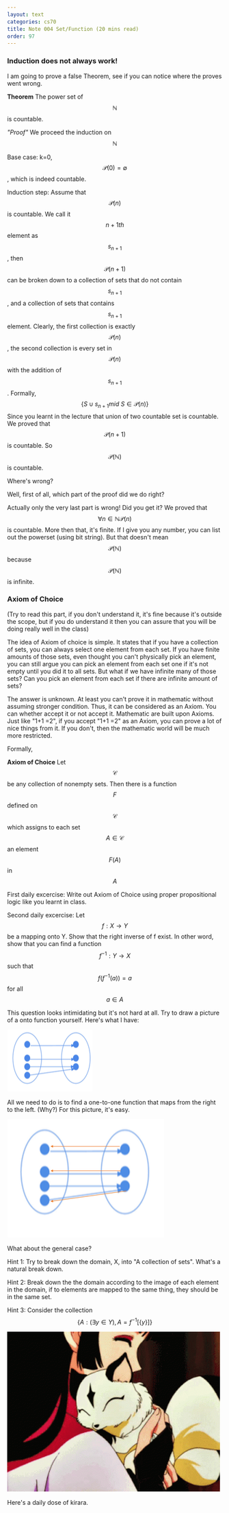 ```yaml
---
layout: text
categories: cs70
title: Note 004 Set/Function (20 mins read)
order: 97
---
```

### Induction does not always work!

I am going to prove a false Theorem, see if you can notice where the proves went wrong.

**Theorem**  The power set of $$\mathbb{N}$$ is countable.

*"Proof"*  We proceed the induction on $$\mathbb{N}$$

Base case: k=0, $$\mathcal{P} (0) =  \emptyset$$, which is indeed countable.

Induction step: Assume that $$\mathcal{P}(n)$$ is countable. We call it $$n+1th$$ element as $$s_{n+1}$$, then $$\mathcal{P}(n+1)$$ can be broken down to a collection of sets that do not contain $$s_{n+1}$$, and a collection of sets that contains $$s_{n+1}$$ element. Clearly, the first collection is exactly $$\mathcal{P}(n)$$, the second collection is every set in $$\mathcal{P}(n)$$ with the addition of $$s_{n+1}$$. Formally, $$ \{ S \cup s_{n+1}  mid\ S \in  \mathcal{P}(n) \} $$ Since you learnt in the lecture that union of two countable set is countable. We proved that $$\mathcal{P}(n+1)$$ is countable. So $$\mathcal{P}(\mathbb{N})$$ is countable.

Where's wrong?

Well, first of all, which part of the proof did we do right? 

Actually only the very last part is wrong! Did you get it? We proved that $$\forall n \in \mathbb{N} \mathcal{P}(n)$$ is countable. More then that, it's finite. If I give you any number, you can list out the powerset (using bit string). But that doesn't mean $$\mathcal{P}(\mathbb{N})$$ because $$\mathcal{P}(\mathbb{N})$$ is infinite. 


### Axiom of Choice 
(Try to read this part, if you don't understand it, it's fine because it's outside the scope, but if you do understand it then you can assure that you will be doing really well in the class)

The idea of Axiom of choice is simple. It states that if you have a collection of sets, you can always select one element from each set. If you have finite amounts of those sets, even thought you can't physically pick an element, you can still argue you can pick an element from each set one if it's not empty until you did it to all sets. But what if we have infinite many of those sets? Can you pick an element from each set if there are infinite amount of sets?

The answer is unknown. At least you can't prove it in mathematic without assuming stronger condition. Thus, it can be considered as an Axiom. You can whether accept it or not accept it. Mathematic are built upon Axioms. Just like "1+1 =2", if you accept "1+1 =2" as an Axiom, you can prove a lot of nice things from it. If you don't, then the mathematic world will be much more restricted.

Formally, 

**Axiom of Choice**  Let $$\mathcal{C}$$ be any collection of nonempty sets. Then there is a function $$F$$ defined on $$\mathcal{C}$$ which assigns to each set $$A \in \mathcal{C} $$ an element $$F(A)$$ in $$A$$



First daily excercise: Write out Axiom of Choice using proper propositional logic like you learnt in class.

Second daily excercise: Let $$ f: X \to Y$$ be a mapping onto Y. Show that the right inverse of f exist. In other word, show that you can find a function $$ f^{-1}: Y \to X$$ such that $$f (f^{-1}(a)) = a $$ for all $$a \in A$$

This question looks intimidating but it's not hard at all. Try to draw a picture of a onto function yourself. Here's what I have: 

![image info](/assets/images/cs70_math/on_2.png)

All we need to do is to find a one-to-one function that maps from the right to the left. (Why?) For this picture, it's easy.

![image info](/assets/images/cs70_math/on.png)

What about the general case? 

Hint 1: Try to break down the domain, X, into "A collection of sets". What's a natural break down.

Hint 2: Break down the the domain according to the image of each element in the domain, if to elements are mapped to the same thing, they should be in the same set.

Hint 3: Consider the collection $$ \{ A : (\exists y \in Y), A = f^{-1} [ \{ y \} ] \}$$

![image info](/assets/images/cs70/w6.gif)

Here's a daily dose of kirara.
